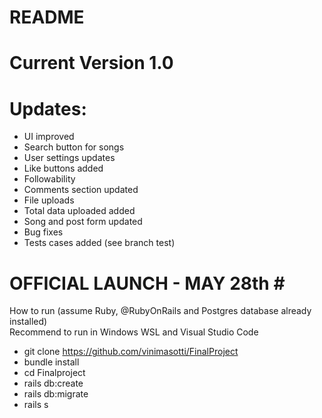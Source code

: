 # README

# Current Version 1.0  <br> 

# Updates: <br> 
- UI improved <br>
- Search button for songs <br>
- User settings updates <br>
- Like buttons added <br>
- Followability <br>
- Comments section updated <br>
- File uploads  <br>
- Total data uploaded added <br>
- Song and post form updated <br>
- Bug fixes <br>
- Tests cases added (see branch test)



# OFFICIAL LAUNCH - MAY 28th # <br>

How to run (assume Ruby, @RubyOnRails and Postgres database already installed) <br> Recommend to run in Windows WSL and Visual Studio Code <br>
- git clone https://github.com/vinimasotti/FinalProject <br>
- bundle install <br>
- cd Finalproject
- rails db:create
- rails db:migrate <br>
- rails s <br>
